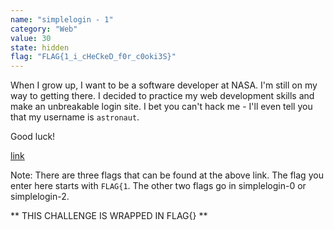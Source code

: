 ```yaml
---
name: "simplelogin - 1"
category: "Web"
value: 30
state: hidden
flag: "FLAG{1_i_cHeCkeD_f0r_c0oki3S}"
---
```


When I grow up, I want to be a software developer at NASA. I'm still on my way to getting there. I decided to practice my web development skills and make an unbreakable login site. I bet you can't hack me - I'll even tell you that my username is `astronaut`.

Good luck!

[link](https://login.ctf.csesoc.app)

Note: There are three flags that can be found at the above link. The flag you enter here starts with `FLAG{1`. The other two flags go in simplelogin-0 or simplelogin-2. 

** THIS CHALLENGE IS WRAPPED IN FLAG{} **

